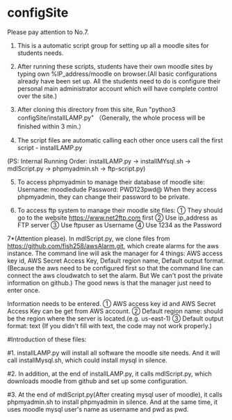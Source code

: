 # configSite
Please pay attention to No.7.
1. This is a automatic script group for setting up all a moodle sites for students needs. 

2. After running these scripts, students have their own moodle sites by typing own %IP_address/moodle on browser.(All basic configurations already have been set up. All the students need to do is configure their personal main administrator account which will have complete control over the site.)

3. After cloning this directory from this site, Run "python3 configSite/installLAMP.py" （Generally, the whole process will be finished within 3 min.）

4. The script files are automatic calling each other once users call the first script - installLAMP.py

(PS: Internal Running Order: installLAMP.py → installMYsql.sh → mdlScript.py → phpmyadmin.sh → ftp-script.py)


5. To access phpmyadmin to manage their database of moodle site:
Username: moodledude
Password: PWD123pwd@
When they access phpmyadmin, they can change their password to be private.

6. To access ftp system to manage their moodle site files:
① They should go to the website https://www.net2ftp.com first
② Use ip_address as FTP server
③ Use ftpuser as Username
④ Use 1234 as the Password 

7*(Attention please).
In mdlScript.py, we clone files from https://github.com/fish258/awsAlarm.git, which create alarms for the aws instance.
The command line will ask the manager for 4 things: AWS access key id, AWS Secret Access Key, Default region name, Default output format.(Because the aws need to be configured first so that the command line can connect the aws cloudwatch to set the alarm. But We can't post the private information on github.) The good news is that the manager just need to enter once.

Information needs to be entered.
① AWS access key id and AWS Secret Access Key can be get from AWS account. 
② Default region name: should be the region where the server is located.(e.g. us-east-1)
③ Default output format: text (If you didn't fill with text, the code may not work properly.) 

#Introduction of these files:

#1. installLAMP.py will install all software the moodle site needs. And it will call installMysql.sh, which could install mysql in silence.

#2. In addition, at the end of installLAMP.py, it calls mdlScript.py, which downloads moodle from github and set up some configuration.

#3. At the end of mdlScript.py(After creating mysql user of moodle), it calls phpmyadmin.sh to install phpmyadmin in silence. And at the same time, it uses moodle mysql user's name as username and pwd as pwd. 
 
